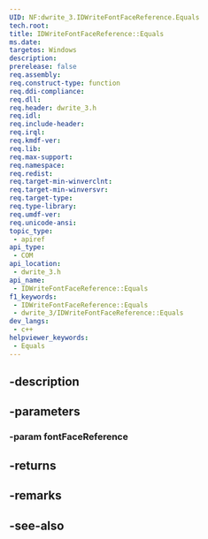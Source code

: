 ```yaml
---
UID: NF:dwrite_3.IDWriteFontFaceReference.Equals
tech.root: 
title: IDWriteFontFaceReference::Equals
ms.date: 
targetos: Windows
description: 
prerelease: false
req.assembly: 
req.construct-type: function
req.ddi-compliance: 
req.dll: 
req.header: dwrite_3.h
req.idl: 
req.include-header: 
req.irql: 
req.kmdf-ver: 
req.lib: 
req.max-support: 
req.namespace: 
req.redist: 
req.target-min-winverclnt: 
req.target-min-winversvr: 
req.target-type: 
req.type-library: 
req.umdf-ver: 
req.unicode-ansi: 
topic_type:
 - apiref
api_type:
 - COM
api_location:
 - dwrite_3.h
api_name:
 - IDWriteFontFaceReference::Equals
f1_keywords:
 - IDWriteFontFaceReference::Equals
 - dwrite_3/IDWriteFontFaceReference::Equals
dev_langs:
 - c++
helpviewer_keywords:
 - Equals
---
```


## -description

## -parameters

### -param fontFaceReference

## -returns

## -remarks

## -see-also


